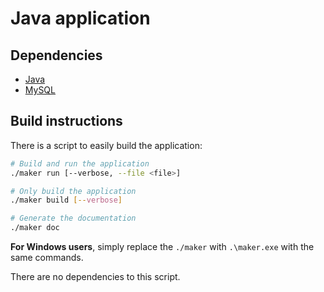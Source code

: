 # Java application

## Dependencies

- [Java](https://www.java.com/)
- [MySQL](https://www.mysql.com/)

## Build instructions

There is a script to easily build the application:

```bash
# Build and run the application
./maker run [--verbose, --file <file>]

# Only build the application
./maker build [--verbose]

# Generate the documentation
./maker doc
```

**For Windows users**, simply replace the `./maker` with `.\maker.exe` with the same commands.

There are no dependencies to this script.